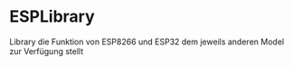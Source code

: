 # ESPLibrary
Library die Funktion von ESP8266 und ESP32 dem jeweils anderen Model zur Verfügung stellt